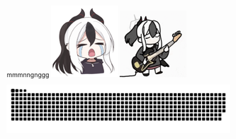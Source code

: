 mmmnngnggg
<img src="KAYOKO.png" alt="niiiiiiiiiiiiiiii" width="30%" />
<img src="onikata-kayoko-kayoko.gif" alt="niiiiiiiiiiiiiiii" width="30%" />

<picture>
  <source media="(prefers-color-scheme: dark)" srcset="https://raw.githubusercontent.com/Namiii135/Namiii135/output/github-snake-dark.svg" />
  <source media="(prefers-color-scheme: light)" srcset="https://raw.githubusercontent.com/Namiii135/Namiii135/output/github-snake.svg" />
  <img alt="github-snake" src="https://raw.githubusercontent.com/Namiii135/Namiii135/output/github-snake.svg" />
</picture>